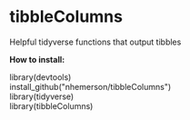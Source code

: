 # tibbleColumns
Helpful tidyverse functions that output tibbles

<b>How to install:</b>

library(devtools) <br>
install_github("nhemerson/tibbleColumns") <br>
library(tidyverse) <br>
library(tibbleColumns) 
